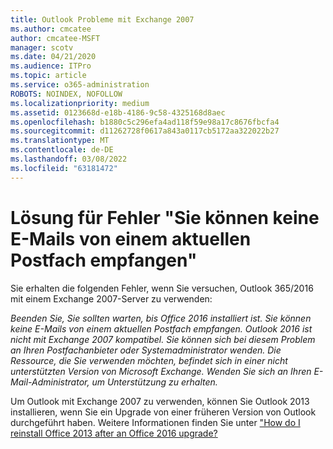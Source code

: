```yaml
---
title: Outlook Probleme mit Exchange 2007
ms.author: cmcatee
author: cmcatee-MSFT
manager: scotv
ms.date: 04/21/2020
ms.audience: ITPro
ms.topic: article
ms.service: o365-administration
ROBOTS: NOINDEX, NOFOLLOW
ms.localizationpriority: medium
ms.assetid: 0123668d-e18b-4186-9c58-4325168d8aec
ms.openlocfilehash: b1880c5c296efa4ad118f59e98a17c8676fbcfa4
ms.sourcegitcommit: d11262728f0617a843a0117cb5172aa322022b27
ms.translationtype: MT
ms.contentlocale: de-DE
ms.lasthandoff: 03/08/2022
ms.locfileid: "63181472"
---
```

# <a name="solution-for-error-you-wont-be-able-to-receive-mail-from-a-current-mailbox"></a>Lösung für Fehler "Sie können keine E-Mails von einem aktuellen Postfach empfangen"
Sie erhalten die folgenden Fehler, wenn Sie versuchen, Outlook 365/2016 mit einem Exchange 2007-Server zu verwenden:

*Beenden Sie, Sie sollten warten, bis Office 2016 installiert ist. Sie können keine E-Mails von einem aktuellen Postfach empfangen. Outlook 2016 ist nicht mit Exchange 2007 kompatibel. Sie können sich bei diesem Problem an Ihren Postfachanbieter oder Systemadministrator wenden. Die Ressource, die Sie verwenden möchten, befindet sich in einer nicht unterstützten Version von Microsoft Exchange. Wenden Sie sich an Ihren E-Mail-Administrator, um Unterstützung zu erhalten.*

Um Outlook mit Exchange 2007 zu verwenden, können Sie Outlook 2013 installieren, wenn Sie ein Upgrade von einer früheren Version von Outlook durchgeführt haben. Weitere Informationen finden Sie unter ["How do I reinstall Office 2013 after an Office 2016 upgrade?](https://support.office.com/article/a6ca92f4-cbb4-4609-9fdb-f8d3dd6812f3)